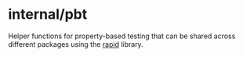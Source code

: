 # internal/pbt

Helper functions for property-based testing that can be
shared across different packages using the [rapid](https://github.com/flyingmutant/rapid) library.
